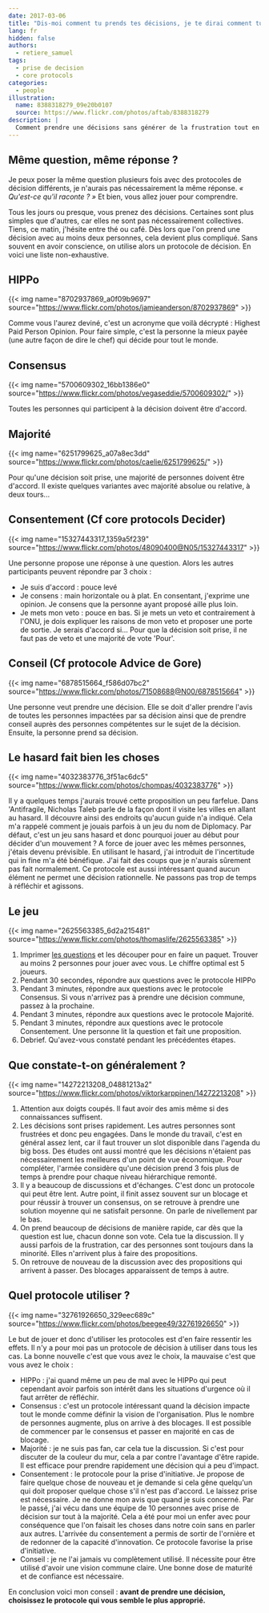 ```yaml
---
date: 2017-03-06
title: "Dis-moi comment tu prends tes décisions, je te dirai comment tu innoves"
lang: fr
hidden: false
authors:
  - retiere_samuel
tags:
  - prise de decision
  - core protocols
categories:
  - people
illustration:
  name: 8388318279_09e20b0107
  source: https://www.flickr.com/photos/aftab/8388318279
description: |
  Comment prendre une décisions sans générer de la frustration tout en générant de l'engagement et de l'initiative? Il s'agit souvent de choisir le bon protocole de prise de décisions.
---
```


## Même question, même réponse ?

Je peux poser la même question plusieurs fois avec des protocoles de décision différents, je n'aurais pas nécessairement la même réponse. _« Qu'est-ce qu'il raconte ? »_ Et bien, vous allez jouer pour comprendre.

Tous les jours ou presque, vous prenez des décisions. Certaines sont plus simples que d'autres, car elles ne sont pas nécessairement collectives. Tiens, ce matin, j'hésite entre thé ou café. Dès lors que l'on prend une décision avec au moins deux personnes, cela devient plus compliqué. Sans souvent en avoir conscience, on utilise alors un protocole de décision. En voici une liste non-exhaustive.


## HIPPo

{{< img name="8702937869_a0f09b9697" source="https://www.flickr.com/photos/jamieanderson/8702937869" >}}

Comme vous l'aurez deviné, c'est un acronyme que voilà décrypté : Highest Paid Person Opinion. Pour faire simple, c'est la personne la mieux payée (une autre façon de dire le chef) qui décide pour tout le monde.


## Consensus

{{< img name="5700609302_16bb1386e0" source="https://www.flickr.com/photos/vegaseddie/5700609302/" >}}

Toutes les personnes qui participent à la décision doivent être d'accord.


## Majorité

{{< img name="6251799625_a07a8ec3dd" source="https://www.flickr.com/photos/caelie/6251799625/" >}}

Pour qu'une décision soit prise, une majorité de personnes doivent être d'accord. Il existe quelques variantes avec majorité absolue ou relative, à deux tours...


## Consentement (Cf core protocols Decider)

{{< img name="15327443317_1359a5f239" source="https://www.flickr.com/photos/48090400@N05/15327443317" >}}

Une personne propose une réponse à une question. Alors les autres participants peuvent répondre par 3 choix :
- Je suis d'accord : pouce levé
- Je consens : main horizontale ou à plat. En consentant, j'exprime une opinion. Je consens que la personne ayant proposé aille plus loin.
- Je mets mon veto : pouce en bas. Si je mets un veto et contrairement à l'ONU, je dois expliquer les raisons de mon veto et proposer une porte de sortie. Je serais d'accord si... Pour que la décision soit prise, il ne faut pas de veto et une majorité de vote 'Pour'.


## Conseil (Cf protocole Advice de Gore)

{{< img name="6878515664_f586d07bc2" source="https://www.flickr.com/photos/71508688@N00/6878515664" >}}

Une personne veut prendre une décision. Elle se doit d'aller prendre l'avis de toutes les personnes impactées par sa décision ainsi que de prendre conseil auprès des personnes compétentes sur le sujet de la décision. Ensuite, la personne prend sa décision.

## Le hasard fait bien les choses

{{< img name="4032383776_3f51ac6dc5" source="https://www.flickr.com/photos/chompas/4032383776" >}}

Il y a quelques temps j'aurais trouvé cette proposition un peu farfelue. Dans 'Antifragile, Nicholas Taleb parle de la façon dont il visite les villes en allant au hasard. Il découvre ainsi des endroits qu'aucun guide n'a indiqué. Cela m'a rappelé comment je jouais parfois à un jeu du nom de Diplomacy. Par défaut, c'est un jeu sans hasard et donc pourquoi jouer au début pour décider d'un mouvement ? A force de jouer avec les mêmes personnes, j'étais devenu prévisible. En utilisant le hasard, j'ai introduit de l'incertitude qui in fine m'a été bénéfique. J'ai fait des coups que je n'aurais sûrement pas fait normalement. Ce protocole est aussi intéressant quand aucun élément ne permet une décision rationnelle. Ne passons pas trop de temps à réfléchir et agissons.

## Le jeu

{{< img name="2625563385_6d2a215481" source="https://www.flickr.com/photos/thomaslife/2625563385" >}}

1. Imprimer [les questions] et les découper pour en faire un paquet. Trouver au moins 2 personnes pour jouer avec vous. Le chiffre optimal est 5 joueurs.
2. Pendant 30 secondes, répondre aux questions avec le protocole HIPPo
3. Pendant 3 minutes, répondre aux questions avec le protocole Consensus. Si vous n'arrivez pas à prendre une décision commune, passez à la prochaine.
4. Pendant 3 minutes, répondre aux questions avec le protocole Majorité.
5. Pendant 3 minutes, répondre aux questions avec le protocole Consentement. Une personne lit la question et fait une proposition.
6. Debrief. Qu'avez-vous constaté pendant les précédentes étapes.


## Que constate-t-on généralement ?

{{< img name="14272213208_04881213a2" source="https://www.flickr.com/photos/viktorkarppinen/14272213208" >}}

1. Attention aux doigts coupés. Il faut avoir des amis même si des connaissances suffisent.
2. Les décisions sont prises rapidement. Les autres personnes sont frustrées et donc peu engagées. Dans le monde du travail, c'est en général assez lent, car il faut trouver un slot disponible dans l'agenda du big boss. Des études ont aussi montré que les décisions n'étaient pas nécessairement les meilleures d'un point de vue économique. Pour compléter, l'armée considère qu'une décision prend 3 fois plus de temps à prendre pour chaque niveau hiérarchique remonté.
3. Il y a beaucoup de discussions et d'échanges. C'est donc un protocole qui peut être lent. Autre point, il finit assez souvent sur un blocage et pour réussir à trouver un consensus, on se retrouve à prendre une solution moyenne qui ne satisfait personne. On parle de nivellement par le bas.
4. On prend beaucoup de décisions de manière rapide, car dès que la question est lue, chacun donne son vote. Cela tue la discussion. Il y aussi parfois de la frustration, car des personnes sont toujours dans la minorité. Elles n'arrivent plus à faire des propositions.
5. On retrouve de nouveau de la discussion avec des propositions qui arrivent à passer. Des blocages apparaissent de temps à autre.


## Quel protocole utiliser ?

{{< img name="32761926650_329eec689c" source="https://www.flickr.com/photos/beegee49/32761926650" >}}

Le but de jouer et donc d'utiliser les protocoles est d'en faire ressentir les effets. Il n'y a pour moi pas un protocole de décision à utiliser dans tous les cas. La bonne nouvelle c'est que vous avez le choix, la mauvaise c'est que vous avez le choix :

- HIPPo : j'ai quand même un peu de mal avec le HIPPo qui peut cependant avoir parfois son intérêt dans les situations d'urgence où il faut arrêter de réfléchir.
- Consensus : c'est un protocole intéressant quand la décision impacte tout le monde comme définir la vision de l'organisation. Plus le nombre de personnes augmente, plus on arrive à des blocages. Il est possible de commencer par le consensus et passer en majorité en cas de blocage.
- Majorité : je ne suis pas fan, car cela tue la discussion. Si c'est pour discuter de la couleur du mur, cela a par contre l'avantage d'être rapide. Il est efficace pour prendre rapidement une décision qui a peu d'impact.
- Consentement : le protocole pour la prise d'initiative. Je propose de faire quelque chose de nouveau et je demande si cela gêne quelqu'un qui doit proposer quelque chose s'il n'est pas d'accord. Le laissez prise est nécessaire. Je ne donne mon avis que quand je suis concerné. Par le passé, j'ai vécu dans une équipe de 10 personnes avec prise de décision sur tout à la majorité. Cela a été pour moi un enfer avec pour conséquence que l'on faisait les choses dans notre coin sans en parler aux autres. L'arrivée du consentement a permis de sortir de l'ornière et de redonner de la capacité d'innovation. Ce protocole favorise la prise d'initiative.
- Conseil : je ne l'ai jamais vu complètement utilisé. Il nécessite pour être utilisé d'avoir une vision commune claire. Une bonne dose de maturité et de confiance est nécessaire.


En conclusion voici mon conseil : **avant de prendre une décision, choisissez le protocole qui vous semble le plus approprié.**


[les questions]: /assets/articles/decisions_making/questions-fr.pdf
